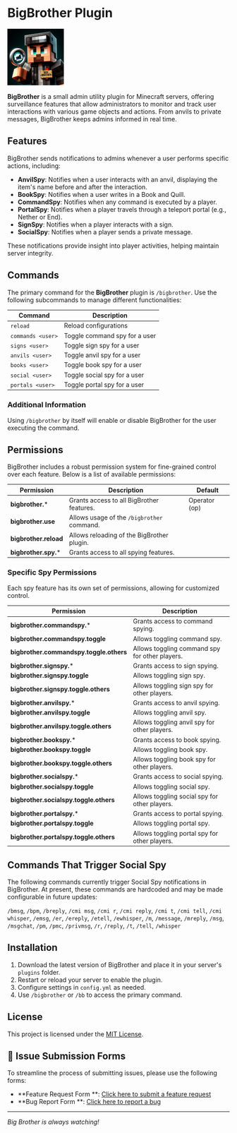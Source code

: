 # BigBrother Plugin

<img src="assets/logo.png" alt="BigBrother" width="128" height="128">

**BigBrother** is a small admin utility plugin for Minecraft servers, offering surveillance features that allow
administrators to monitor and track user interactions with various game objects and actions. From anvils to private
messages, BigBrother keeps admins informed in real time.

## Features

BigBrother sends notifications to admins whenever a user performs specific actions, including:

- **AnvilSpy**: Notifies when a user interacts with an anvil, displaying the item's name before and after the
  interaction.
- **BookSpy**: Notifies when a user writes in a Book and Quill.
- **CommandSpy**: Notifies when any command is executed by a player.
- **PortalSpy**: Notifies when a player travels through a teleport portal (e.g., Nether or End).
- **SignSpy**: Notifies when a player interacts with a sign.
- **SocialSpy**: Notifies when a player sends a private message.

These notifications provide insight into player activities, helping maintain server integrity.

## Commands

The primary command for the **BigBrother** plugin is `/bigbrother`. Use the following subcommands to manage different
functionalities:

| Command           | Description                   |
|-------------------|-------------------------------|
| `reload`          | Reload configurations         |
| `commands <user>` | Toggle command spy for a user |
| `signs <user>`    | Toggle sign spy for a user    |
| `anvils <user>`   | Toggle anvil spy for a user   |
| `books <user>`    | Toggle book spy for a user    |
| `social <user>`   | Toggle social spy for a user  |
| `portals <user>`  | Toggle portal spy for a user  |

### Additional Information

Using `/bigbrother` by itself will enable or disable BigBrother for the user executing the command.

## Permissions

BigBrother includes a robust permission system for fine-grained control over each feature. Below is a list of available
permissions:

| Permission            | Description                                | Default       |
|-----------------------|--------------------------------------------|---------------|
| **bigbrother.***      | Grants access to all BigBrother features.  | Operator (op) |
| **bigbrother.use**    | Allows usage of the `/bigbrother` command. |               |
| **bigbrother.reload** | Allows reloading of the BigBrother plugin. |               |
| **bigbrother.spy.***  | Grants access to all spying features.      |               |

### Specific Spy Permissions

Each spy feature has its own set of permissions, allowing for customized control.

| Permission                              | Description                                    |
|-----------------------------------------|------------------------------------------------|
| **bigbrother.commandspy.***             | Grants access to command spying.               |
| **bigbrother.commandspy.toggle**        | Allows toggling command spy.                   |
| **bigbrother.commandspy.toggle.others** | Allows toggling command spy for other players. |
| **bigbrother.signspy.***                | Grants access to sign spying.                  |
| **bigbrother.signspy.toggle**           | Allows toggling sign spy.                      |
| **bigbrother.signspy.toggle.others**    | Allows toggling sign spy for other players.    |
| **bigbrother.anvilspy.***               | Grants access to anvil spying.                 |
| **bigbrother.anvilspy.toggle**          | Allows toggling anvil spy.                     |
| **bigbrother.anvilspy.toggle.others**   | Allows toggling anvil spy for other players.   |
| **bigbrother.bookspy.***                | Grants access to book spying.                  |
| **bigbrother.bookspy.toggle**           | Allows toggling book spy.                      |
| **bigbrother.bookspy.toggle.others**    | Allows toggling book spy for other players.    |
| **bigbrother.socialspy.***              | Grants access to social spying.                |
| **bigbrother.socialspy.toggle**         | Allows toggling social spy.                    |
| **bigbrother.socialspy.toggle.others**  | Allows toggling social spy for other players.  |
| **bigbrother.portalspy.***              | Grants access to portal spying.                |
| **bigbrother.portalspy.toggle**         | Allows toggling portal spy.                    |
| **bigbrother.portalspy.toggle.others**  | Allows toggling portal spy for other players.  |

## Commands That Trigger Social Spy

The following commands currently trigger Social Spy notifications in BigBrother. At present, these commands are
hardcoded and may be made configurable in future updates:

`/bmsg`, `/bpm`, `/breply`, `/cmi msg`, `/cmi r`, `/cmi reply`, `/cmi t`, `/cmi tell`, `/cmi whisper`, `/emsg`, `/er`,
`/ereply`, `/etell`, `/ewhisper`, `/m`, `/message`, `/mreply`, `/msg`, `/msgchat`, `/pm`, `/pmc`, `/privmsg`, `/r`,
`/reply`, `/t`, `/tell`, `/whisper`

## Installation

1. Download the latest version of BigBrother and place it in your server's `plugins` folder.
2. Restart or reload your server to enable the plugin.
3. Configure settings in `config.yml` as needed.
4. Use `/bigbrother` or `/bb` to access the primary command.

## License

This project is licensed under the [MIT License](LICENSE).

## 📝 Issue Submission Forms

To streamline the process of submitting issues, please use the following forms:

- **Feature Request Form
  **: [Click here to submit a feature request](https://github.com/Chalwk/BigBrother/issues/new?assignees=Chalwk&labels=Feature%2CNeeds+Review&projects=&template=FEATURE_REQUEST.yaml&title=%5BFEATURE%5D+%3Ctitle%3E)
- **Bug Report Form
  **: [Click here to report a bug](https://github.com/Chalwk/BigBrother/issues/new?assignees=Chalwk&labels=Bug%2CNeeds+Triage&projects=&template=BUG_REPORT.yaml&title=%5BBUG%5D+%3Ctitle%3E)

---

*Big Brother is always watching!*